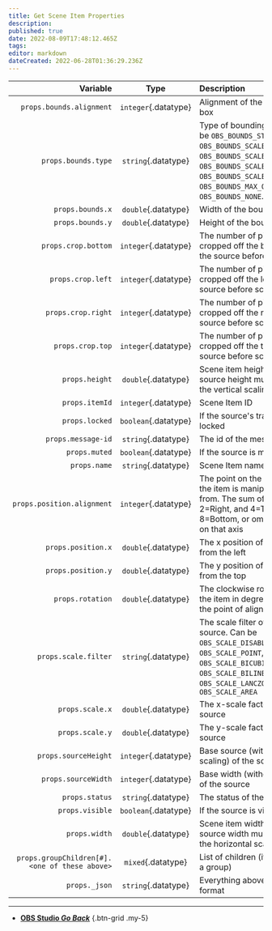 ```yaml
---
title: Get Scene Item Properties
description: 
published: true
date: 2022-08-09T17:48:12.465Z
tags: 
editor: markdown
dateCreated: 2022-06-28T01:36:29.236Z
---
```


| Variable | Type |Description |
|---------:|:----:|:-----------|
| `props.bounds.alignment` | `integer`{.datatype} | Alignment of the bounding box
| `props.bounds.type` | `string`{.datatype} | Type of bounding box, Can be `OBS_BOUNDS_STRETCH`, `OBS_BOUNDS_SCALE_INNER`, `OBS_BOUNDS_SCALE_OUTER`, `OBS_BOUNDS_SCALE_TO_WIDTH`, `OBS_BOUNDS_SCALE_TO_HEIGHT`, `OBS_BOUNDS_MAX_ONLY` or `OBS_BOUNDS_NONE`.
| `props.bounds.x` | `double`{.datatype} | Width of the bounding box
| `props.bounds.y` | `double`{.datatype} | Height of the bounding box
| `props.crop.bottom` | `integer`{.datatype} | The number of pixels cropped off the bottom of the source before scaling
| `props.crop.left` | `integer`{.datatype} | The number of pixels cropped off the left of the source before scaling
| `props.crop.right` | `integer`{.datatype} | The number of pixels cropped off the right of the source before scaling
| `props.crop.top` | `integer`{.datatype} | The number of pixels cropped off the top of the source before scaling
| `props.height` | `double`{.datatype} | Scene item height (base source height multiplied by the vertical scaling factor)
| `props.itemId` | `integer`{.datatype} | Scene Item ID
| `props.locked` | `boolean`{.datatype} | If the source's transform is locked
| `props.message-id` | `string`{.datatype} | The id of the message
| `props.muted` | `boolean`{.datatype} | If the source is muted
| `props.name` | `string`{.datatype} | Scene Item name
| `props.position.alignment` | `integer`{.datatype} | The point on the source that the item is manipulated from. The sum of 1=Left or 2=Right, and 4=Top or 8=Bottom, or omit to centre on that axis
| `props.position.x` | `double`{.datatype} | The x position of the source from the left
| `props.position.y` | `double`{.datatype} | The y position of the source from the top
| `props.rotation` | `double`{.datatype} | The clockwise rotation of the item in degrees around the point of alignment
| `props.scale.filter` | `string`{.datatype} | The scale filter of the source. Can be `OBS_SCALE_DISABLE`, `OBS_SCALE_POINT`, `OBS_SCALE_BICUBIC`, `OBS_SCALE_BILINEAR`, `OBS_SCALE_LANCZOS` or `OBS_SCALE_AREA`
| `props.scale.x` | `double`{.datatype} | The x-scale factor of the source
| `props.scale.y` | `double`{.datatype} | The y-scale factor of the source
| `props.sourceHeight` | `integer`{.datatype} | Base source (without scaling) of the source
| `props.sourceWidth` | `integer`{.datatype} | Base width (without scaling) of the source
| `props.status` | `string`{.datatype} | The status of the sub-action
| `props.visible` | `boolean`{.datatype} | If the source is visible
| `props.width` | `double`{.datatype} | Scene item width (base source width multiplied by the horizontal scaling factor)
| `props.groupChildren[#].<one of these above>` | `mixed`{.datatype} | List of children (if this item is a group)
| `props._json` | `string`{.datatype} | Everything above in a json format

---

- [<i class="mdi mdi-chevron-left"></i> **OBS Studio *Go Back***](/en/Sub-Actions/OBS)
{.btn-grid .my-5}